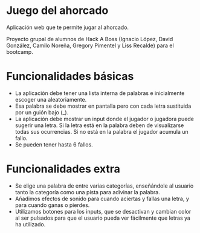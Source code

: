 # Juego del ahorcado

Aplicación web que te permite jugar al ahorcado.

Proyecto grupal de alumnos de Hack A Boss (Ignacio López, David González, Camilo Noreña, Gregory Pimentel y Liss Recalde) para el bootcamp.

# Funcionalidades básicas

- La aplicación debe tener una lista interna de palabras e inicialmente escoger una aleatoriamente.
- Esa palabra se debe mostrar en pantalla pero con cada letra sustituida por un guión bajo (\_).
- La aplicación debe mostrar un input donde el jugador o jugadora puede sugerir una letra. Si la letra está en la palabra deben de visualizarse todas sus ocurrencias. Si no está en la palabra el jugador acumula un fallo.
- Se pueden tener hasta 6 fallos.

# Funcionalidades extra

- Se elige una palabra de entre varias categorías, enseñándole al usuario tanto la categoría como una pista para adivinar la palabra.
- Añadimos efectos de sonido para cuando aciertas y fallas una letra, y para cuando ganas o pierdes.
- Utilizamos botones para los inputs, que se desactivan y cambian color al ser pulsados para que el usuario pueda ver fácilmente que letras ya ha utilizado.

